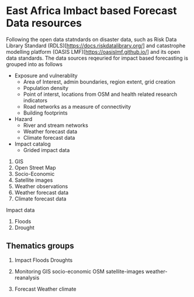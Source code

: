 # East Africa Imbact based Forecast Data resources

Following the open data statndards on disaster data, such as Risk Data Library Standard (RDLS)[https://docs.riskdatalibrary.org/] and catastrophe modelling platform (OASIS LMF)[https://oasislmf.github.io/] and its open data standards. The data sources reqeuried for impact based forecasting is grouped into as follows

* Exposure and vulnerablity
    - Area of Interest, admin boundaries, region extent, grid creation
    - Population density
    - Point of interst, locations from OSM and health related research indicators
    - Road networks as a measure of connectivity
    - Building footprints
* Hazard
    - River and stream networks
    - Weather forecast data
    - Climate forecast data
* Impact catalog
    - Grided impact data


1. GIS
2. Open Street Map
3. Socio-Economic 
3. Satellite images
4. Weather observations
5. Weather forecast data
6. Climate forecast data

Impact data

1. Floods
2. Drought



## Thematics groups

1. Impact
    Floods
    Droughts

2. Monitoring
    GIS
    socio-economic
    OSM
    satellite-images
    weather-reanalysis

3. Forecast
    Weather
    climate





